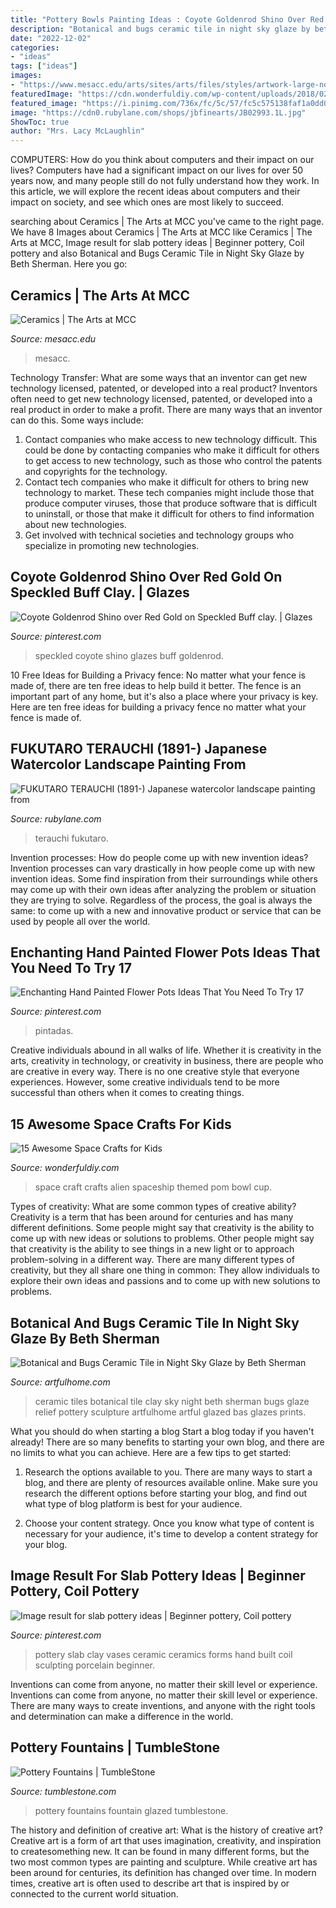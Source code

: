 ```yaml
---
title: "Pottery Bowls Painting Ideas : Coyote Goldenrod Shino Over Red Gold On Speckled Buff Clay."
description: "Botanical and bugs ceramic tile in night sky glaze by beth sherman"
date: "2022-12-02"
categories:
- "ideas"
tags: ["ideas"]
images:
- "https://www.mesacc.edu/arts/sites/arts/files/styles/artwork-large-normal/public/gallery/sas-2020/artwork/nature2.jpg?itok=HBxACtZj"
featuredImage: "https://cdn.wonderfuldiy.com/wp-content/uploads/2018/02/Cup-bowl-and-pom-pom-alien-spaceship-craft.jpg"
featured_image: "https://i.pinimg.com/736x/fc/5c/57/fc5c575138faf1a0dd009afcf16ab092.jpg"
image: "https://cdn0.rubylane.com/shops/jbfinearts/JB02993.1L.jpg"
ShowToc: true
author: "Mrs. Lacy McLaughlin"
---
```



COMPUTERS: How do you think about computers and their impact on our lives?
Computers have had a significant impact on our lives for over 50 years now, and many people still do not fully understand how they work. In this article, we will explore the recent ideas about computers and their impact on society, and see which ones are most likely to succeed.

	

		
searching about Ceramics | The Arts at MCC you've came to the right page. We have 8 Images about Ceramics | The Arts at MCC like Ceramics | The Arts at MCC, Image result for slab pottery ideas | Beginner pottery, Coil pottery and also Botanical and Bugs Ceramic Tile in Night Sky Glaze by Beth Sherman. Here you go:
		
    
## Ceramics | The Arts At MCC

<img loading=lazy src="https://www.mesacc.edu/arts/sites/arts/files/styles/artwork-large-normal/public/gallery/sas-2020/artwork/nature2.jpg?itok=HBxACtZj" onerror="this.onerror=null;this.src='https://tse2.mm.bing.net/th?id=OIP.6EcWH2qV1Ljng8pIiIK5WAHaLD&amp;pid=15.1';" alt="Ceramics | The Arts at MCC">

_Source: mesacc.edu_

>mesacc. 

	

Technology Transfer: What are some ways that an inventor can get new technology licensed, patented, or developed into a real product?
Inventors often need to get new technology licensed, patented, or developed into a real product in order to make a profit. There are many ways that an inventor can do this. Some ways include: 
1. Contact companies who make access to new technology difficult. This could be done by contacting companies who make it difficult for others to get access to new technology, such as those who control the patents and copyrights for the technology. 
2. Contact tech companies who make it difficult for others to bring new technology to market. These tech companies might include those that produce computer viruses, those that produce software that is difficult to uninstall, or those that make it difficult for others to find information about new technologies. 
3. Get involved with technical societies and technology groups who specialize in promoting new technologies.

    
## Coyote Goldenrod Shino Over Red Gold On Speckled Buff Clay. | Glazes

<img loading=lazy src="https://i.pinimg.com/736x/fc/5c/57/fc5c575138faf1a0dd009afcf16ab092.jpg" onerror="this.onerror=null;this.src='https://tse2.mm.bing.net/th?id=OIP.lcGTQ6ImG-cISljnzmkNvQHaJ4&amp;pid=15.1';" alt="Coyote Goldenrod Shino over Red Gold on Speckled Buff clay. | Glazes">

_Source: pinterest.com_

>speckled coyote shino glazes buff goldenrod. 

	

10 Free Ideas for Building a Privacy fence: No matter what your fence is made of, there are ten free ideas to help build it better.
The fence is an important part of any home, but it's also a place where your privacy is key. Here are ten free ideas for building a privacy fence no matter what your fence is made of.

    
## FUKUTARO TERAUCHI (1891-) Japanese Watercolor Landscape Painting From

<img loading=lazy src="https://cdn0.rubylane.com/shops/jbfinearts/JB02993.1L.jpg" onerror="this.onerror=null;this.src='https://tse2.mm.bing.net/th?id=OIP.8AG3RmdTMncwFJowvZhgsAHaKR&amp;pid=15.1';" alt="FUKUTARO TERAUCHI (1891-) Japanese watercolor landscape painting from">

_Source: rubylane.com_

>terauchi fukutaro. 

	

Invention processes: How do people come up with new invention ideas?
Invention processes can vary drastically in how people come up with new invention ideas. Some find inspiration from their surroundings while others may come up with their own ideas after analyzing the problem or situation they are trying to solve. Regardless of the process, the goal is always the same: to come up with a new and innovative product or service that can be used by people all over the world.

    
## Enchanting Hand Painted Flower Pots Ideas That You Need To Try 17

<img loading=lazy src="https://i.pinimg.com/736x/cf/6a/34/cf6a3454501da2e44dd089e1fe11c9e6.jpg" onerror="this.onerror=null;this.src='https://tse3.mm.bing.net/th?id=OIP.iJecPWwQzGDg0pu66ja5wQHaJ4&amp;pid=15.1';" alt="Enchanting Hand Painted Flower Pots Ideas That You Need To Try 17">

_Source: pinterest.com_

>pintadas. 

	

Creative individuals abound in all walks of life. Whether it is creativity in the arts, creativity in technology, or creativity in business, there are people who are creative in every way. There is no one creative style that everyone experiences. However, some creative individuals tend to be more successful than others when it comes to creating things.

    
## 15 Awesome Space Crafts For Kids

<img loading=lazy src="https://cdn.wonderfuldiy.com/wp-content/uploads/2018/02/Cup-bowl-and-pom-pom-alien-spaceship-craft.jpg" onerror="this.onerror=null;this.src='https://tse2.mm.bing.net/th?id=OIP.MKfWb0gykn4hh30FnKnifgHaJ4&amp;pid=15.1';" alt="15 Awesome Space Crafts for Kids">

_Source: wonderfuldiy.com_

>space craft crafts alien spaceship themed pom bowl cup. 

	

Types of creativity: What are some common types of creative ability?
Creativity is a term that has been around for centuries and has many different definitions. Some people might say that creativity is the ability to come up with new ideas or solutions to problems. Other people might say that creativity is the ability to see things in a new light or to approach problem-solving in a different way. There are many different types of creativity, but they all share one thing in common: They allow individuals to explore their own ideas and passions and to come up with new solutions to problems.

    
## Botanical And Bugs Ceramic Tile In Night Sky Glaze By Beth Sherman

<img loading=lazy src="https://www.artfulhome.com/item_images/RP/85301-85400/85353/large/ceramic_wall_art_l.jpg" onerror="this.onerror=null;this.src='https://tse2.mm.bing.net/th?id=OIP.0oYdSo_NUF2FJQ7mCMcrggHaQ5&amp;pid=15.1';" alt="Botanical and Bugs Ceramic Tile in Night Sky Glaze by Beth Sherman">

_Source: artfulhome.com_

>ceramic tiles botanical tile clay sky night beth sherman bugs glaze relief pottery sculpture artfulhome artful glazed bas glazes prints. 

	

What you should do when starting a blog
Start a blog today if you haven't already! There are so many benefits to starting your own blog, and there are no limits to what you can achieve. Here are a few tips to get started:
1. Research the options available to you. There are many ways to start a blog, and there are plenty of resources available online. Make sure you research the different options before starting your blog, and find out what type of blog platform is best for your audience.

2. Choose your content strategy. Once you know what type of content is necessary for your audience, it's time to develop a content strategy for your blog.

    
## Image Result For Slab Pottery Ideas | Beginner Pottery, Coil Pottery

<img loading=lazy src="https://i.pinimg.com/736x/c0/1f/93/c01f93f0d9df29a65c08e8a6bcca0792.jpg" onerror="this.onerror=null;this.src='https://tse1.mm.bing.net/th?id=OIP.BFYXBWZKuFdM1bhv-6J4RwHaLJ&amp;pid=15.1';" alt="Image result for slab pottery ideas | Beginner pottery, Coil pottery">

_Source: pinterest.com_

>pottery slab clay vases ceramic ceramics forms hand built coil sculpting porcelain beginner. 

	

Inventions can come from anyone, no matter their skill level or experience.
Inventions can come from anyone, no matter their skill level or experience. There are many ways to create inventions, and anyone with the right tools and determination can make a difference in the world.

    
## Pottery Fountains | TumbleStone

<img loading=lazy src="https://tumblestone.com/wp-content/uploads/2016/10/Glazed-Pottery-Fountain.jpg" onerror="this.onerror=null;this.src='https://tse2.mm.bing.net/th?id=OIP.T1CUkaVtDuqJFt0xb8qIfAAAAA&amp;pid=15.1';" alt="Pottery Fountains | TumbleStone">

_Source: tumblestone.com_

>pottery fountains fountain glazed tumblestone. 

	

The history and definition of creative art: What is the history of creative art?
Creative art is a form of art that uses imagination, creativity, and inspiration to createsomething new. It can be found in many different forms, but the two most common types are painting and sculpture. While creative art has been around for centuries, its definition has changed over time. In modern times, creative art is often used to describe art that is inspired by or connected to the current world situation.


